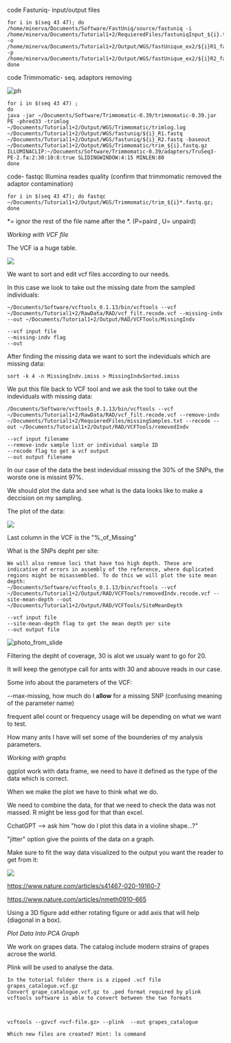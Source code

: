 code Fastuniq- input/output files

```
for i in $(seq 43 47); do /home/minerva/Documents/Software/FastUniq/source/fastuniq -i /home/minerva/Documents/Tutorial1+2/RequieredFiles/fastuniqInput_${i}.txt -o  /home/minerva/Documents/Tutorial1+2/Output/WGS/fastUnique_ex2/${i}R1_fastQ -p /home/minerva/Documents/Tutorial1+2/Output/WGS/fastUnique_ex2/${i}R2_fastQ; done
```

code Trimmomatic- seq. adaptors removing 

![ph](https://github.com/orarg/population-genomic/blob/main/Slides/Screenshot%202024-03-18%20145912.png)


```
for i in $(seq 43 47) ;           
do
java -jar ~/Documents/Software/Trimmomatic-0.39/trimmomatic-0.39.jar PE -phred33 -trimlog ~/Documents/Tutorial1+2/Output/WGS/Trimmomatic/trimlog.log ~/Documents/Tutorial1+2/Output/WGS/fastuniq/${i}_R1.fastq ~/Documents/Tutorial1+2/Output/WGS/fastuniq/${i}_R2.fastq -baseout ~/Documents/Tutorial1+2/Output/WGS/Trimmomatic/trim_${i}.fastq.gz ILLUMINACLIP:~/Documents/Software/Trimmomatic-0.39/adapters/TruSeq3-PE-2.fa:2:30:10:8:true SLIDINGWINDOW:4:15 MINLEN:80
done
```

code- fastqc Illumina reades quality (confirm that trimmomatic removed the adaptor contamination)

```
for i in $(seq 43 47); do fastqc ~/Documents/Tutorial1+2/Output/WGS/Trimmomatic/trim_${i}*.fastq.gz; done
```

*= ignor the rest of the file name after the *. (P=paird , U= unpaird)


*Working with VCF file*

The VCF ia a huge table.

![](https://github.com/orarg/population-genomic/blob/main/Slides/Screenshot%202024-03-19%20145537.png)

We want to sort and edit vcf files according to our needs.

In this case we look to take out the missing date from the sampled individuals:

```
~/Documents/Software/vcftools_0.1.13/bin/vcftools --vcf ~/Documents/Tutorial1+2/RawData/RAD/vcf_filt.recode.vcf --missing-indv --out ~/Documents/Tutorial1+2/Output/RAD/VCFTools/MissingIndv

--vcf input file
--missing-indv flag
--out 
```

After finding the missing data we want to sort the indeviduals which are missing data:

```
sort -k 4 -n MissingIndv.imiss > MissingIndvSorted.imiss
```

We put this file back to VCF tool and we ask the tool to take out the indeviduals with missing data:

```
/Documents/Software/vcftools_0.1.13/bin/vcftools --vcf ~/Documents/Tutorial1+2/RawData/RAD/vcf_filt.recode.vcf --remove-indv ~/Documents/Tutorial1+2/RequieredFiles/missingSamples.txt --recode --out ~/Documents/Tutorial1+2/Output/RAD/VCFTools/removedIndv

--vcf input filename
--remove-indv sample list or individual sample ID
--recode flag to get a vcf output
--out output filename
```

In our case of the data the best indevidual missing the 30% of the SNPs, the worste one is missint 97%. 

We should plot the data and see what is the data looks like to make a deccision on my sampling.

The plot of the data:


![](https://github.com/orarg/population-genomic/blob/main/Slides/Screenshot%202024-03-19%20145523.png)


Last column in the VCF is the "%_of_Missing"

What is the SNPs depht per site:

```
We will also remove loci that have too high depth. These are indicative of errors in assembly of the reference, where duplicated regions might be misassembled. To do this we will plot the site mean depth:
~/Documents/Software/vcftools_0.1.13/bin/vcftools --vcf ~/Documents/Tutorial1+2/Output/RAD/VCFTools/removedIndv.recode.vcf --site-mean-depth --out ~/Documents/Tutorial1+2/Output/RAD/VCFTools/SiteMeanDepth

--vcf input file
--site-mean-depth flag to get the mean depth per site
--out output file
```

![photo_from_slide](https://github.com/orarg/population-genomic/blob/main/Slides/Screenshot%202024-03-19%20145609.png)

Filtering the depht of coverage, 30 is alot we usualy want to go for 20.

It will keep the genotype call for ants with 30 and abouve reads in our case.


Some info about the parameters of the VCF:

 --max-missing, how much do I **allow** for a missing SNP (confusing meaning of the parameter name)

frequent allel count or frequency usage will be depending on what we want to test.

How many ants I have will set some of the bounderies of my analysis parameters.



*Working with graphs*

ggplot work with data frame, we need to have it defined as the type of the data which is correct.

When we make the plot we have to think what we do.

We need to combine the data, for that we need to check the data was not massed.
 R might be less god for that than excel.

 CchatGPT --> ask him "how do I plot this data in a violine shape...?"

 "jitter" option give the points of the data on a graph.

 Make sure to fit the way data visualized to the output you want the reader to get from it:

![](https://github.com/orarg/population-genomic/blob/main/Slides/20240319_152000.jpg)

 https://www.nature.com/articles/s41467-020-19160-7

https://www.nature.com/articles/nmeth0910-665

Using a 3D figure add either rotating figure or add axis that will help (diagonal in a box).

*Plot Data Into PCA Graph*

We work on grapes data. The catalog include modern strains of grapes acrose the world.

Plink will be used to analyse the data.

```
In the tutorial folder there is a zipped .vcf file grapes_catalogue.vcf.gz
Convert grape_catalogue.vcf.gz to .ped format required by plink 
vcftools software is able to convert between the two formats



vcftools --gzvcf <vcf-file.gz> --plink  --out grapes_catalogue

Which new files are created? Hint: ls command

```



